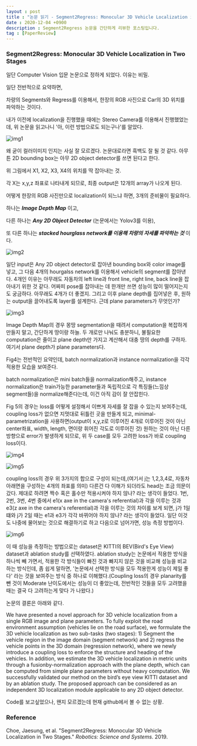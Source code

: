 ```yaml
---
layout : post
title : "논문 읽기 - Segment2Regress: Monocular 3D Vehicle Localization in Two Stages"
date : 2020-12-04 +0900
description : Segment2Regress 논문을 간단하게 리뷰한 포스팅입니다.
tag : [PaperReview]
---
```


### Segment2Regress: Monocular 3D Vehicle Localization in Two Stages



 일단 Computer Vision 입문 논문으로 정하게 되었다. 이유는 비밀.



 일단 전반적으로 요약하면,

 차량의 Segments와 Regress를 이용해서, 한장의 RGB 사진으로 Car의 3D 위치를 파악하는 것이다.

 내가 이전에 localization을 진행했을 때에는 Stereo Camera를 이용해서 진행했었는데, 위 논문을 읽고나니 '아, 이런 방법으로도 되는구나'를 알았다.

![img1](https://raw.githubusercontent.com/ReaperMaKNaE/reapermaknae.github.io/main/assets/img/20201204-1.png)

 왜 굳이 컬러이미지 인지는 사실 잘 모르겠다. 논문대로라면 흑백도 잘 될 것 같다. 아무튼 2D bounding box는 아무 2D object detector를 쓰면 된다고 한다.

 위 그림에서 X1, X2, X3, X4의 위치를 딱 잡아내는 것.

 각 X는 x,y,z 좌표로 나타내게 되므로, 최종 output은 12개의 array가 나오게 된다.



 어떻게 한장의 RGB 사진만으로 localization이 되느냐 하면, 3개의 준비물이 필요하다.

 하나는 __*Image Depth Map*__ 이고,

 다른 하나는 __*Any 2D Object Detector*__ (논문에서는 Yolov3를 이용),

 또 다른 하나는 __*stacked hourglass network를 이용해 차량의 자세를 파악하는 것*__ 이다.

![img2](https://raw.githubusercontent.com/ReaperMaKNaE/reapermaknae.github.io/main/assets/img/20201204-2.png)

 일단 input은 Any 2D object detector로 잡아낸 bounding box와 color image를 넣고, 그 다음 4개의 hourgalss network를 이용해서 vehicle의 segment를 잡아낸다. 4개인 이유는 아무래도 자동차의 left line과 front line, right line, back line을 잡아내기 위한 것 같다. 어짜피 pose를 잡아내는 데 한개만 쓰면 성능이 많이 떨어지는지도 궁금하다. 아무래도 4개가 더 좋겠지. 그리고 이후 plane depth를 집어넣은 후, 원하는 output을 끌어내도록 layer를 설계한다. 근데 plane parameters가 무엇인가?



![img3](https://raw.githubusercontent.com/ReaperMaKNaE/reapermaknae.github.io/main/assets/img/20201204-3.png)

 Image Depth Map의 경우 몽땅 segmentation을 때려서 computation을 복잡하게 만들지 말고, 간단하게 땅이랑 하늘. 두 개로만 나눠도 충분하니, 불필요한 computation은 줄이고 plane depth만 가지고 계산해서 대충 땅의 depth를 구하자. 여기서 plane depth가 plane parameters다. 

 Fig4는 전반적인 요약인데, batch normalization과 instance normalization을 각각 적용한 모습을 보여준다.

 batch normalization은 mini batch들을 normalization해주고, instance normalization은 train가능한 parameter들과 독립적으로 각 특징들(느낌상 segment들)을 normalize해준다는데, 이건 아직 감이 잘 안잡힌다.

 Fig 5의 경우는 loss를 어떻게 설정해서 이쁘게 자세를 잘 잡을 수 있는지 보여주는데, coupling loss가 없으면 지멋대로 뒤틀린 곳을 만들게 되고, minimal-parametrization을 사용하면(output이 x,y,z로 이루어진 4개로 이루어진 것이 아닌 center좌표, width, length, 면이랑 휘어진 각도로 이루어진 것) 원하는 것이 아닌 다른 방향으로 error가 발생하게 되므로, 위 두 case를 모두 고려한 loss가 바로 coupling loss이다.



![img4](https://raw.githubusercontent.com/ReaperMaKNaE/reapermaknae.github.io/main/assets/img/20201204-4.png)

![img5](https://raw.githubusercontent.com/ReaperMaKNaE/reapermaknae.github.io/main/assets/img/20201204-5.png)

 coupling loss의 경우 위 3가지의 합으로 구성이 되는데,(여기서 j는 1,2,3,4로, 자동차 아래면을 구성하는 4개의 좌표를 의미) 다른건 다 이해가 되더라도 head는 조금 의문이 갔다. 제대로 하려면 짝수 혹은 홀수만 적용시켜야 하지 않나? 라는 생각이 들었다. 1번, 2번, 3번, 4번 중에서 e1(x axe in the camera's referential)과 각을 이루는 것과 e3(z axe in the camera's referential)과 각을 이루는 것의 차이를 보게 되면, j가 1일 떄와 j가 2일 때는 e1과 e3가 각각 바뀌어야 하지 않나? 라는 생각이 들었다. 일단 이것도 나중에 물어보는 것으로 해결하기로 하고 다음으로 넘어가면, 성능 측정 방법이다.



![img6](https://raw.githubusercontent.com/ReaperMaKNaE/reapermaknae.github.io/main/assets/img/20201204-6.png)

 이 때 성능을 측정하는 방법으로는 dataset은 KITTI의 BEV(Bird's Eye View) dataset과 ablation study를 선택하였다. ablation study는 논문에서 적용한 방식을 하나씩 빼 가면서, 적용한 각 방식들이 빠진 것과 빠지지 않은 것을 비교해 성능을 비교하는 방식인데, 좀 쉽게 말하면, '논문에서 선택한 방식을 모두 적용한게 성능이 제일 좋다' 라는 것을 보여주는 방식 중 하나로 이해했다.(Coupling loss의 경우 planarity를 뺀 것이 Moderate 난이도에서는 성능이 더 좋았는데, 전반적인 것들을 모두 고려했을 때는 결국 다 고려하는게 맞다 가 나왔다.)



논문의 결론은 아래와 같다.

 We have presented a novel approach for 3D vehicle localization from a single RGB image and plane parameters. To fully exploit the road environment assumption (vehicles lie on the road surface), we formulate the 3D vehicle localization as two sub-tasks (two stages): 1) Segment the vehicle region in the image domain (segment network) and 2) regress the vehicle points in the 3D domain (regression network), where we newly introduce a coupling loss to enforce the structure and heading of the vehicles. In addition, we estimate the 3D vehicle localization in metric units through a fusionby-normalization approach with the plane depth, which can be computed from simple plane parameters without heavy computation. We successfully validated our method on the bird’s eye view KITTI dataset and by an ablation study. The proposed approach can be considered as an independent 3D localization module applicable to any 2D object detector.



 Code를 보고싶었으나, 왠지 모르겠는데 현재 github에서 볼 수 없는 상황.



### Reference

Choe, Jaesung, et al. "Segment2Regress: Monocular 3D Vehicle Localization in Two Stages." *Robotics: Science and Systems*. 2019.
